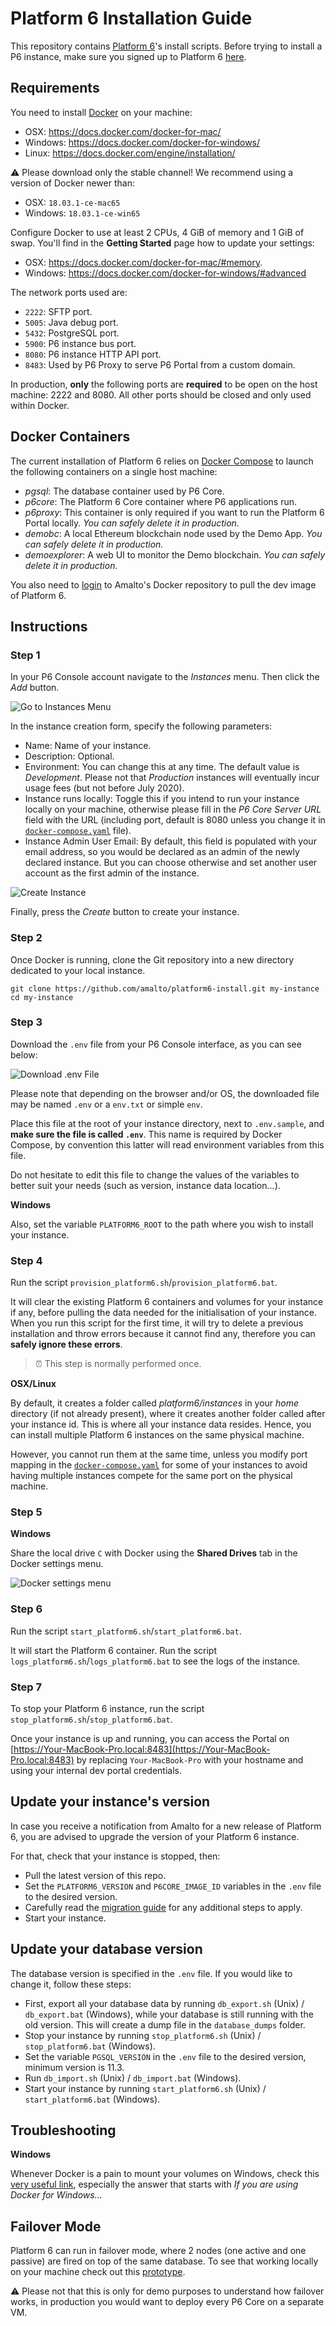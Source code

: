 # Platform 6 Installation Guide

This repository contains [Platform 6](https://documentation.amalto.com/platform6/latest/)'s install scripts.
Before trying to install a P6 instance, make sure you signed up to Platform 6 [here](https://signup.console.platform6.io).

## Requirements

You need to install [Docker](https://www.docker.com/) on your machine: 
- OSX: https://docs.docker.com/docker-for-mac/
- Windows: https://docs.docker.com/docker-for-windows/
- Linux: https://docs.docker.com/engine/installation/

⚠️ Please download only the stable channel! We recommend using a version of Docker newer than:
- OSX: `18.03.1-ce-mac65`
- Windows: `18.03.1-ce-win65`

Configure Docker to use at least 2 CPUs, 4 GiB of memory and 1 GiB of swap.
You'll find in the __Getting Started__ page how to update your settings: 
- OSX: https://docs.docker.com/docker-for-mac/#memory.
- Windows: https://docs.docker.com/docker-for-windows/#advanced

The network ports used are:
- `2222`: SFTP port.
- `5005`: Java debug port.
- `5432`: PostgreSQL port.
- `5900`: P6 instance bus port.
- `8080`: P6 instance HTTP API port.
- `8483`: Used by P6 Proxy to serve P6 Portal from a custom domain.

In production, __only__ the following ports are __required__ to be open on the host machine: 2222 and 8080. All other ports should be closed and only used within Docker.


## Docker Containers

The current installation of Platform 6 relies on [Docker Compose](https://docs.docker.com/compose/install/) to launch the following containers on a single host machine:
- _pgsql_: The database container used by P6 Core.
- _p6core_: The Platform 6 Core container where P6 applications run.
- _p6proxy_: This container is only required if you want to run the Platform 6 Portal locally. _You can safely delete it in production._
- _demobc_: A local Ethereum blockchain node used by the Demo App. _You can safely delete it in production._
- _demoexplorer_: A web UI to monitor the Demo blockchain. _You can safely delete it in production._

You also need to [login](https://documentation.internal.amalto.com/internal/infrastructure/publish-p6-image/#login-to-the-repository) to Amalto's Docker repository to pull the dev image of Platform 6.

## Instructions

### Step 1

In your P6 Console account navigate to the _Instances_ menu. Then click the _Add_ button.

![Go to Instances Menu](images/go_to_instances_menu.png)

In the instance creation form, specify the following parameters:

* Name: Name of your instance.
* Description: Optional.
* Environment: You can change this at any time. The default value is _Development_. Please not that _Production_ instances
will eventually incur usage fees (but not before July 2020).
* Instance runs locally: Toggle this if you intend to run your instance locally on your machine, otherwise please fill in
the _P6 Core Server URL_ field with the URL (including port, default is 8080 unless you change it in 
[`docker-compose.yaml`](docker-compose.yaml) file).
* Instance Admin User Email: By default, this field is populated with your email address, so you would be declared as 
an admin of the newly declared instance. But you can choose otherwise and set another user account as the first admin
of the instance.

![Create Instance](images/create_instance.png)

Finally, press the _Create_ button to create your instance.

### Step 2

Once Docker is running, clone the Git repository into a new directory dedicated to your local instance.

```
git clone https://github.com/amalto/platform6-install.git my-instance
cd my-instance
```

### Step 3

Download the `.env` file from your P6 Console interface, as you can see below:

![Download .env File](images/download_dot_env_file.png)

Please note that depending on the browser and/or OS, the downloaded file may be named `.env` or a `env.txt` or simple `env`.

Place this file at the root of your instance directory, next to `.env.sample`, and __make sure the file is called `.env`__.
This name is required by Docker Compose, by convention this latter will read environment variables from this file.

Do not hesitate to edit this file to change the values of the variables to better suit your needs
(such as version, instance data location...).

__Windows__

Also, set the variable `PLATFORM6_ROOT` to the path where you wish to install your instance.

### Step 4

Run the script `provision_platform6.sh`/`provision_platform6.bat`.

It will clear the existing Platform 6 containers and volumes for your instance if any, before pulling the data needed for the initialisation of your instance.
When you run this script for the first time, it will try to delete a previous installation and throw errors because it cannot find any, therefore you can __safely ignore these errors__.

> ⏰ This step is normally performed once.

__OSX/Linux__

By default, it creates a folder called _platform6/instances_ in your _home_ directory (if not already present), where it creates another folder called after your instance id. This is where all your instance data resides. Hence, you can install multiple Platform 6 instances on the same physical machine.

However, you cannot run them at the same time, unless you modify port mapping in the [`docker-compose.yaml`](docker-compose.yaml) for some of your instances to avoid having multiple instances compete for the same port on the physical machine.

### Step 5

__Windows__

Share the local drive `C` with Docker using the __Shared Drives__ tab in the Docker settings menu.

![Docker settings menu](images/docker_file_sharing_windows.png)

### Step 6

Run the script `start_platform6.sh`/`start_platform6.bat`.

It will start the Platform 6 container.
Run the script `logs_platform6.sh`/`logs_platform6.bat` to see the logs of the instance.

### Step 7

To stop your Platform 6 instance, run the script `stop_platform6.sh`/`stop_platform6.bat`.

Once your instance is up and running, you can access the Portal on [https://Your-MacBook-Pro.local:8483](https://Your-MacBook-Pro.local:8483) by replacing `Your-MacBook-Pro` with your hostname and using your internal dev portal credentials.


## Update your instance's version

In case you receive a notification from Amalto for a new release of Platform 6, you are advised to upgrade the version of your Platform 6 instance.

For that, check that your instance is stopped, then:

* Pull the latest version of this repo.
* Set the `PLATFORM6_VERSION` and `P6CORE_IMAGE_ID` variables in the `.env` file to the desired version.
* Carefully read the [migration guide](https://documentation.amalto.com/platform6/latest/releases/migration/migration-troubleshooting/) for any additional steps to apply.
* Start your instance.


## Update your database version

The database version is specified in the `.env` file. If you would like to change it, follow these steps:

* First, export all your database data by running `db_export.sh` (Unix) / `db_export.bat` (Windows), while your database is still running with the old version. This will create a dump file in the `database_dumps` folder.
* Stop your instance by running `stop_platform6.sh` (Unix) / `stop_platform6.bat` (Windows).
* Set the variable `PGSQL_VERSION` in the `.env` file to the desired version, minimum version is 11.3.
* Run `db_import.sh` (Unix) / `db_import.bat` (Windows).
* Start your instance by running `start_platform6.sh` (Unix) / `start_platform6.bat` (Windows).


## Troubleshooting

__Windows__

Whenever Docker is a pain to mount your volumes on Windows, check this [very useful link](https://stackoverflow.com/questions/45972812/are-you-trying-to-mount-a-directory-onto-a-file-or-vice-versa), especially the answer that starts with _If you are using Docker for Windows..._


## Failover Mode

Platform 6 can run in failover mode, where 2 nodes (one active and one passive) are fired on top of the same database.
To see that working locally on your machine check out this [prototype](./cluster).

⚠️ Please not that this is only for demo purposes to understand how failover works, in production you would want to deploy
every P6 Core on a separate VM.
